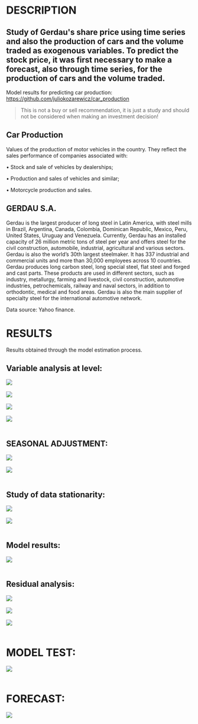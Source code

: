 # **DESCRIPTION**

## Study of Gerdau's share price using time series and also the production of cars and the volume traded as exogenous variables. To predict the stock price, it was first necessary to make a forecast, also through time series, for the production of cars and the volume traded.

Model results for predicting car production: https://github.com/juliokozarewicz/car_production

>This is not a buy or sell recommendation, it is just a study and should not be considered when making an investment decision!

## Car Production
Values of the production of motor vehicles in the country. They reflect the sales performance of companies associated with:

• Stock and sale of vehicles by dealerships;

• Production and sales of vehicles and similar;

• Motorcycle production and sales.

## GERDAU S.A.
Gerdau is the largest producer of long steel in Latin America, with steel mills in Brazil, Argentina, Canada, Colombia, Dominican Republic, Mexico, Peru, United States, Uruguay and Venezuela. Currently, Gerdau has an installed capacity of 26 million metric tons of steel per year and offers steel for the civil construction, automobile, industrial, agricultural and various sectors. Gerdau is also the world’s 30th largest steelmaker. It has 337 industrial and commercial units and more than 30,000 employees across 10 countries. Gerdau produces long carbon steel, long special steel, flat steel and forged and cast parts. These products are used in different sectors, such as industry, metallurgy, farming and livestock, civil construction, automotive industries, petrochemicals, railway and naval sectors, in addition to orthodontic, medical and food areas. Gerdau is also the main supplier of specialty steel for the international automotive network.

Data source: Yahoo finance.

# **RESULTS**
Results obtained through the model estimation process.

## Variable analysis at level:
<img src="2_results/1_time_serie.jpg"> <br /> <br />
<img src="2_results/2_fac_facp_level.jpg"> <br /> <br />
<img src="2_results/3_periodogram_level.jpg"> <br /> <br />
<img src="2_results/4.jpg"> <br /> <br />

## SEASONAL ADJUSTMENT:
<img src="2_results/5_x13_results.jpg"> <br /> <br />
<img src="2_results/6_x13_seasonal_adjustment.jpg"> <br /> <br />

## Study of data stationarity:
<img src="2_results/7.jpg"> <br /> <br />
<img src="2_results/8.jpg"> <br /> <br />


## Model results:
<img src="2_results/9.jpg"> <br /> <br />

## Residual analysis:
<img src="2_results/10_residuals (acf and pacf).jpg"> <br /> <br />
<img src="2_results/11_residuals (frequency distribution).jpg"> <br /> <br />
<img src="2_results/12_residuals (time serie).jpg"> <br /> <br />

# MODEL TEST:
<img src="2_results/13_observed_fitted_predict_test.jpg"> <br /> <br />

# FORECAST:
<img src="2_results/13_observed_fitted_predict.jpg"> <br /> <br />
